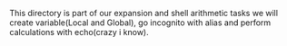 This directory is part of our expansion and shell arithmetic tasks
we will create variable(Local and Global), go incognito with alias and perform calculations with echo(crazy i know).